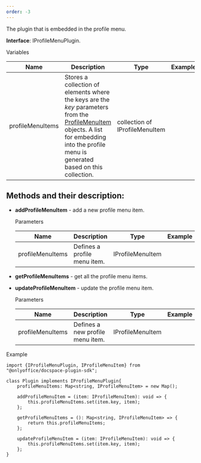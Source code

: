 ```yaml
---
order: -3
---
```



The plugin that is embedded in the profile menu.

**Interface**: IProfileMenuPlugin.

Variables

| Name             | Description                                                                                                                                                                                                                                                  | Type                           | Example |
| ---------------- | ------------------------------------------------------------------------------------------------------------------------------------------------------------------------------------------------------------------------------------------------------------ | ------------------------------ | ------- |
| profileMenuItems | Stores a collection of elements where the keys are the *key* parameters from the [ProfileMenuItem](/docspace/pluginssdk/codingplugin/pluginitems/profilemenuitem) objects. A list for embedding into the profile menu is generated based on this collection. | collection of IProfileMenuItem |         |

## Methods and their description:

* **addProfileMenuItem** - add a new profile menu item.

  Parameters

  | Name             | Description                  | Type             | Example |
  | ---------------- | ---------------------------- | ---------------- | ------- |
  | profileMenuItems | Defines a profile menu item. | IProfileMenuItem |         |

* **getProfileMenuItems** - get all the profile menu items.

* **updateProfileMenuItem** - update the profile menu item.

  Parameters

  | Name             | Description                      | Type             | Example |
  | ---------------- | -------------------------------- | ---------------- | ------- |
  | profileMenuItems | Defines a new profile menu item. | IProfileMenuItem |         |

Example

```
import {IProfileMenuPlugin, IProfileMenuItem} from "@onlyoffice/docspace-plugin-sdk";

class Plugin implements IProfileMenuPlugin{
    profileMenuItems: Map<string, IProfileMenuItem> = new Map();

    addProfileMenuItem = (item: IProfileMenuItem): void => {
        this.profileMenuItems.set(item.key, item);
    };

    getProfileMenuItems = (): Map<string, IProfileMenuItem> => {
        return this.profileMenuItems;
    };

    updateProfileMenuItem = (item: IProfileMenuItem): void => {
        this.profileMenuItems.set(item.key, item);
    };
}
```
